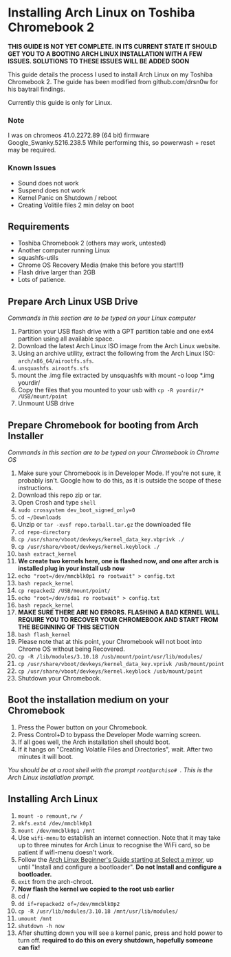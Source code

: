 
# Installing Arch Linux on Toshiba Chromebook 2

**THIS GUIDE IS NOT YET COMPLETE. IN ITS CURRENT STATE IT SHOULD GET YOU TO A BOOTING ARCH LINUX INSTALLATION WITH A FEW ISSUES. SOLUTIONS TO THESE ISSUES WILL BE ADDED SOON**

This guide details the process I used to install Arch Linux on my Toshiba Chromebook 2.  The guide has been modified from github.com/drsn0w for his baytrail findings.

Currently this guide is only for Linux.

### Note
I was on chromeos 41.0.2272.89 (64 bit) firmware Google_Swanky.5216.238.5
While performing this, so powerwash + reset may be required.

### Known Issues
- Sound does not work
- Suspend does not work
- Kernel Panic on Shutdown / reboot
- Creating Volitile files 2 min delay on boot

## Requirements
- Toshiba Chromebook 2 (others may work, untested)
- Another computer running Linux
- squashfs-utils
- Chrome OS Recovery Media (make this before you start!!!)
- Flash drive larger than 2GB
- Lots of patience.


## Prepare Arch Linux USB Drive
*Commands in this section are to be typed on your Linux computer*

1. Partition your USB flash drive with a GPT partition table and one ext4 partition using all available space.
2. Download the latest Arch Linux ISO image from the Arch Linux website.
3. Using an archive utility, extract the following from the Arch Linux ISO: `arch/x86_64/airootfs.sfs`.
4. `unsquashfs airootfs.sfs`
5. mount the .img file extracted by unsquashfs with mount -o loop *.img yourdir/
6. Copy the files that you mounted to your usb with `cp -R yourdir/* /USB/mount/point`
7. Unmount USB drive

## Prepare Chromebook for booting from Arch Installer
*Commands in this section are to be typed on your Chromebook in Chrome OS*

1. Make sure your Chromebook is in Developer Mode. If you're not sure, it probably isn't. Google how to do this, as it is outside the scope of these instructions. 
2. Download this repo zip or tar.
3. Open Crosh and type `shell`
4. `sudo crossystem dev_boot_signed_only=0`
4. `cd ~/Downloads`
5. Unzip or `tar -xvsf repo.tarball.tar.gz` the downloaded file
6. `cd repo-directory`
7. `cp /usr/share/vboot/devkeys/kernel_data_key.vbprivk ./`
8. `cp /usr/share/vboot/devkeys/kernel.keyblock ./`
9. `bash extract_kernel`
10. **We create two kernels here, one is flashed now, and one after arch is installed plug in your install usb now**
11. `echo "root=/dev/mmcblk0p1 ro rootwait" > config.txt`
12. `bash repack_kernel`
13. `cp repacked2 /USB/mount/point/`
14. `echo "root=/dev/sda1 ro rootwait" > config.txt`
15. `bash repack_kernel`
16. **MAKE SURE THERE ARE NO ERRORS. FLASHING A BAD KERNEL WILL REQUIRE YOU TO RECOVER YOUR CHROMEBOOK AND START FROM THE BEGINNING OF THIS SECTION**
17. `bash flash_kernel`
18. Please note that at this point, your Chromebook will not boot into Chrome OS without being Recovered.
29. `cp -R /lib/modules/3.10.18 /usb/mount/point/usr/lib/modules/`
20. `cp /usr/share/vboot/devkeys/kernel_data_key.vprivk /usb/mount/point`
21. `cp /usr/share/vboot/devkeys/kernel.keyblock /usb/mount/point`
22. Shutdown your Chromebook.

## Boot the installation medium on your Chromebook

1. Press the Power button on your Chromebook.
2. Press Control+D to bypass the Developer Mode warning screen.
3. If all goes well, the Arch installation shell should boot. 
4. If it hangs on "Creating Volatile Files and Directories", wait. After two minutes it will boot.

*You should be at a root shell with the prompt `root@archiso# `. This is the Arch Linux installation prompt.*

## Installing Arch Linux

1. `mount -o remount,rw /`
2. `mkfs.ext4 /dev/mmcblk0p1`
3. `mount /dev/mmcblk0p1 /mnt`
4. Use `wifi-menu` to establish an internet connection. Note that it may take up to three minutes for Arch Linux to recognise the WiFi card, so be patient if wifi-menu doesn't work.
5. Follow the [Arch Linux Beginner's Guide starting at Select a mirror](https://wiki.archlinux.org/index.php/Beginners%27_guide#Select_a_mirror), up until "Install and configure a bootloader". **Do not Install and configure a bootloader.**
6. `exit` from the arch-chroot.
7. **Now flash the kernel we copied to the root usb earlier**
9. cd /
10. `dd if=repacked2 of=/dev/mmcblk0p2`
11. `cp -R /usr/lib/modules/3.10.18 /mnt/usr/lib/modules/`
12. `umount /mnt`
13. `shutdown -h now`
14. After shutting down you will see a kernel panic, press and hold power to turn off. **required to do this on every shutdown, hopefully someone can fix!**
